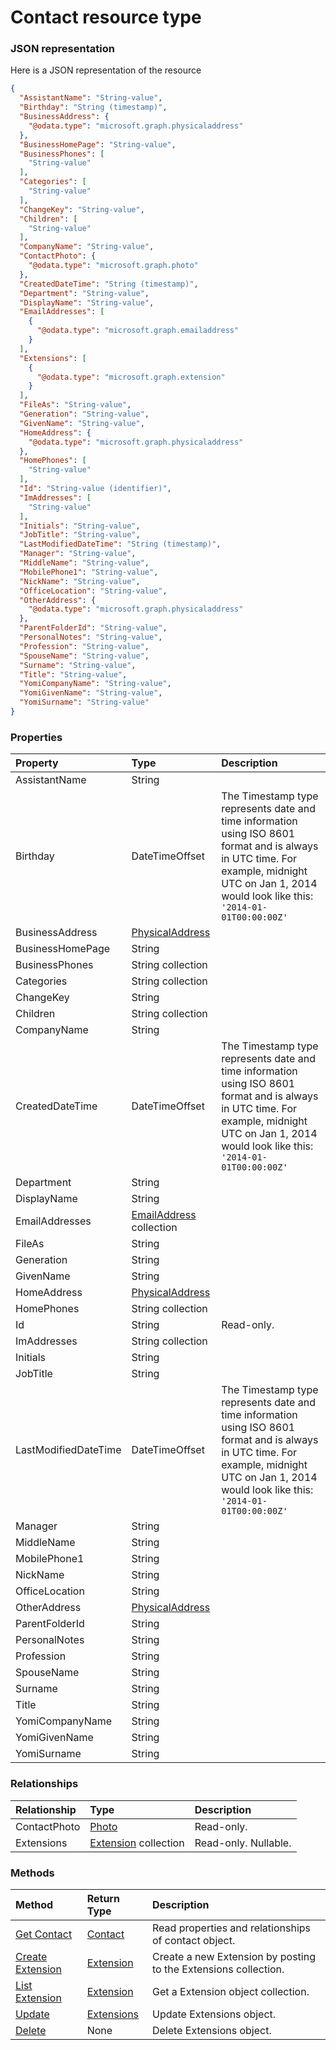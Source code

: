 # Contact resource type



### JSON representation

Here is a JSON representation of the resource

<!-- {
  "blockType": "resource",
  "optionalProperties": [
    "ContactPhoto",
    "Extensions"
  ],
  "@odata.type": "microsoft.graph.contact"
}-->

```json
{
  "AssistantName": "String-value",
  "Birthday": "String (timestamp)",
  "BusinessAddress": {
    "@odata.type": "microsoft.graph.physicaladdress"
  },
  "BusinessHomePage": "String-value",
  "BusinessPhones": [
    "String-value"
  ],
  "Categories": [
    "String-value"
  ],
  "ChangeKey": "String-value",
  "Children": [
    "String-value"
  ],
  "CompanyName": "String-value",
  "ContactPhoto": {
    "@odata.type": "microsoft.graph.photo"
  },
  "CreatedDateTime": "String (timestamp)",
  "Department": "String-value",
  "DisplayName": "String-value",
  "EmailAddresses": [
    {
      "@odata.type": "microsoft.graph.emailaddress"
    }
  ],
  "Extensions": [
    {
      "@odata.type": "microsoft.graph.extension"
    }
  ],
  "FileAs": "String-value",
  "Generation": "String-value",
  "GivenName": "String-value",
  "HomeAddress": {
    "@odata.type": "microsoft.graph.physicaladdress"
  },
  "HomePhones": [
    "String-value"
  ],
  "Id": "String-value (identifier)",
  "ImAddresses": [
    "String-value"
  ],
  "Initials": "String-value",
  "JobTitle": "String-value",
  "LastModifiedDateTime": "String (timestamp)",
  "Manager": "String-value",
  "MiddleName": "String-value",
  "MobilePhone1": "String-value",
  "NickName": "String-value",
  "OfficeLocation": "String-value",
  "OtherAddress": {
    "@odata.type": "microsoft.graph.physicaladdress"
  },
  "ParentFolderId": "String-value",
  "PersonalNotes": "String-value",
  "Profession": "String-value",
  "SpouseName": "String-value",
  "Surname": "String-value",
  "Title": "String-value",
  "YomiCompanyName": "String-value",
  "YomiGivenName": "String-value",
  "YomiSurname": "String-value"
}

```
### Properties
| Property	   | Type	|Description|
|:---------------|:--------|:----------|
|AssistantName|String||
|Birthday|DateTimeOffset|The Timestamp type represents date and time information using ISO 8601 format and is always in UTC time. For example, midnight UTC on Jan 1, 2014 would look like this: `'2014-01-01T00:00:00Z'`|
|BusinessAddress|[PhysicalAddress](physicaladdress.md)||
|BusinessHomePage|String||
|BusinessPhones|String collection||
|Categories|String collection||
|ChangeKey|String||
|Children|String collection||
|CompanyName|String||
|CreatedDateTime|DateTimeOffset|The Timestamp type represents date and time information using ISO 8601 format and is always in UTC time. For example, midnight UTC on Jan 1, 2014 would look like this: `'2014-01-01T00:00:00Z'`|
|Department|String||
|DisplayName|String||
|EmailAddresses|[EmailAddress](emailaddress.md) collection||
|FileAs|String||
|Generation|String||
|GivenName|String||
|HomeAddress|[PhysicalAddress](physicaladdress.md)||
|HomePhones|String collection||
|Id|String| Read-only.|
|ImAddresses|String collection||
|Initials|String||
|JobTitle|String||
|LastModifiedDateTime|DateTimeOffset|The Timestamp type represents date and time information using ISO 8601 format and is always in UTC time. For example, midnight UTC on Jan 1, 2014 would look like this: `'2014-01-01T00:00:00Z'`|
|Manager|String||
|MiddleName|String||
|MobilePhone1|String||
|NickName|String||
|OfficeLocation|String||
|OtherAddress|[PhysicalAddress](physicaladdress.md)||
|ParentFolderId|String||
|PersonalNotes|String||
|Profession|String||
|SpouseName|String||
|Surname|String||
|Title|String||
|YomiCompanyName|String||
|YomiGivenName|String||
|YomiSurname|String||

### Relationships
| Relationship | Type	|Description|
|:---------------|:--------|:----------|
|ContactPhoto|[Photo](photo.md)| Read-only.|
|Extensions|[Extension](extension.md) collection| Read-only. Nullable.|

### Methods

| Method		   | Return Type	|Description|
|:---------------|:--------|:----------|
|[Get Contact](../api/contact_get.md) | [Contact](contact.md) |Read properties and relationships of contact object.|
|[Create Extension](../api/contact_post_extensions.md) |[Extension](extension.md)| Create a new Extension by posting to the Extensions collection.|
|[List Extension](../api/extension_list.downcase}.md) |[Extension](extension.md)| Get a Extension object collection.|
|[Update](../api/extensions_update.md) | [Extensions](extensions.md)	|Update Extensions object. |
|[Delete](../api/extensions_delete.md) | None |Delete Extensions object. |

<!-- uuid: a45eaed3-2ab6-479e-b4cc-a0e56c081e2f
2015-10-25 12:52:19 UTC -->
<!-- {
  "type": "#page.annotation",
  "description": "Extensions resource",
  "keywords": "",
  "section": "documentation",
  "tocPath": ""
}-->